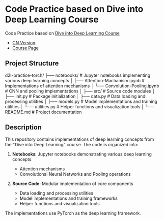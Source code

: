 # Code Practice based on Dive into Deep Learning Course

Code Practice based on [Dive into Deep Learning Course](https://d2l.ai/index.html)

- [CN Version](https://zh-v2.d2l.ai/chapter_introduction/index.html)
- [Course Page](https://c.d2l.ai/zh-v2/)

## Project Structure

d2l-practice-torch/
├── notebooks/ # Jupyter notebooks implementing various deep learning concepts
│ ├── Attention-Machanism.ipynb # Implementations of attention mechanisms
│ └── Convolution-Pooling.ipynb # CNN and pooling implementations
│
├── src/ # Source code modules
│ ├── init.py # Package initialization
│ ├── data.py # Data loading and processing utilities
│ ├── models.py # Model implementations and training utilities
│ └── utilities.py # Helper functions and visualization tools
│
└── README.md # Project documentation

## Description

This repository contains implementations of deep learning concepts from the "Dive into Deep Learning" course. The code is organized into:

1. **Notebooks**: Jupyter notebooks demonstrating various deep learning concepts
   - Attention mechanisms
   - Convolutional Neural Networks and Pooling operations

2. **Source Code**: Modular implementation of core components
   - Data loading and processing utilities
   - Model implementations and training frameworks
   - Helper functions and visualization tools

The implementations use PyTorch as the deep learning framework.